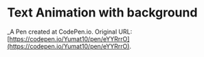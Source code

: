 # Text Animation with background
 _A Pen created at CodePen.io. Original URL: [https://codepen.io/Yumat10/pen/eYYRrrO](https://codepen.io/Yumat10/pen/eYYRrrO).

 